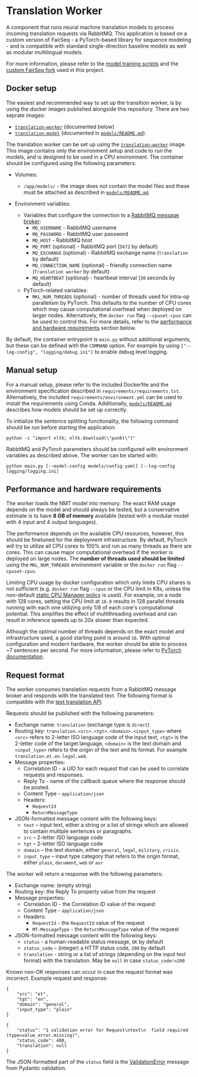 # Translation Worker

A component that runs neural machine translation models to process incoming translation requests via RabbitMQ. This
application is based on a custom version of FairSeq - a PyTorch-based library for sequence modeling - and is compatible
with standard single-direction baseline models as well as modular multilingual models.

For more information, please refer to the [model training scripts](https://github.com/Project-MTee/model_training) and
the [custom FairSeq fork](https://github.com/TartuNLP/fairseq/releases/tag/mtee-0.1.0) used in this project.

## Docker setup

The easiest and recommended way to set up the transltion worker, is by using the docker images published alongside this
repository. There are two seprate images:

- [`translation-worker`](https://ghcr.io/project-mtee/translation-worker) (documented below)
- [`translation-model`](https://ghcr.io/project-mtee/translation-worker)
  (documented in [`models/README.md`](https://github.com/project-mtee/translation-worker/models)).

The translation worker can be set up using the [`translation-worker`](https://ghcr.io/project-mtee/translation-worker)
image. This image contains only the environment setup and code to run the models, and is designed to be used in a CPU
environment. The container should be configured using the following parameters:

- Volumes:
    - `/app/models/` - the image does not contain the model files and these must be attached as described in
      [`models/README.md`](https://github.com/project-mtee/translation-worker/models).

- Environment variables:
    - Variables that configure the connection to a [RabbitMQ message broker](https://www.rabbitmq.com/):
        - `MQ_USERNAME` - RabbitMQ username
        - `MQ_PASSWORD` - RabbitMQ user password
        - `MQ_HOST` - RabbitMQ host
        - `MQ_PORT` (optional) - RabbitMQ port (`5672` by default)
        - `MQ_EXCHANGE` (optional) - RabbitMQ exchange name (`translation` by default)
        - `MQ_CONNECTION_NAME` (optional) - friendly connection name (`Translation worker` by default)
        - `MQ_HEARTBEAT` (optional) - heartbeat interval (`30` seconds by default)
    - PyTorch-related variables:
        - `MKL_NUM_THREADS` (optional) - number of threads used for intra-op parallelism by PyTorch. This defaults to
          the number of CPU cores which may cause computational overhead when deployed on larger nodes. Alternatively,
          the `docker run` flag `--cpuset-cpus` can be used to control this. For more details, refer to
          the [performance and hardware requirements](#performance-and-hardware-requirements) section below.

By default, the container entrypoint is `main.py` without additional arguments, but these can be defined with the
`COMMAND` option. For example by using `["--log-config", "logging/debug.ini"]` to enable debug level logging.

## Manual setup

For a manual setup, please refer to the included Dockerfile and the environment specification described in
`requirements/requirements.txt`. Alternatively, the included `requirements/environment.yml` can be used to install the
requirements using Conda. Additionally, [`models/README.md`](https://github.com/project-mtee/translation-worker/models)
describes how models should be set up correctly.

To initialize the sentence splitting functionality, the following command should be run before starting the application:

```python -c "import nltk; nltk.download(\"punkt\")"```

RabbitMQ and PyTorch parameters should be configured with environment variables as described above. The worker can be
started with:

```python main.py [--model-config models/config.yaml] [--log-config logging/logging.ini]```

## Performance and hardware requirements

The worker loads the NMT model into memory. The exact RAM usage depends on the model and should always be tested, but a
conservative estimate is to have **8 GB of memory** available (tested with a modular model with 4 input and 4 output
languages).

The performance depends on the available CPU resources, however, this should be finetuned for the deployment 
infrastructure. By default, PyTorch will try to utilize all CPU cores to 100% and run as many threads as there are cores.
This can cause major computational overhead if the worker is deployed on large nodes. The **number of threads used 
should be limited** using the `MKL_NUM_THREADS` environment variable or the `docker run` flag `--cpuset-cpus`. 

Limiting CPU usage by docker configuration which only limits CPU shares is not sufficient (e.g. `docker run` flag 
`--cpus` or the CPU limit in K8s, unless the non-default
[static CPU Manager policy](https://kubernetes.io/docs/tasks/administer-cluster/cpu-management-policies/) is used). For 
example, on a node with 128 cores, setting the CPU limit at `16.0` results in 128 parallel threads running with each 
one utilizing only 1/8 of each core's computational potential. This amplifies the effect of multithreading overhead
and can result in inference speeds up to 20x slower than expected.

Although the optimal number of threads depends on the exact model and infrastructure used, a good starting point is 
around `16`. With optimal configuration and modern hardware, the worker should be able to process ~7 sentences per 
second. For more information, please refer to 
[PyTorch documentation](https://pytorch.org/docs/stable/notes/cpu_threading_torchscript_inference.html).

## Request format

The worker consumes translation requests from a RabbitMQ message broker and responds with the translated text. The
following format is compatible with the [text translation API](https://ghcr.io/project-mtee/text-translation-api).

Requests should be published with the following parameters:

- Exchange name: `translation` (exchange type is `direct`)
- Routing key: `translation.<src>.<tgt>.<domain>.<input_type>` where `<src>` refers to 2-letter ISO language code of the
  input text, `<tgt>` is the 2-letter code of the target language, `<domain>` is the text domain and
  `<input_type>` refers to the origin of the text and its format. For example `translation.et.en.legal.web`.
- Message properties:
    - Correlation ID - a UID for each request that can be used to correlate requests and responses.
    - Reply To - name of the callback queue where the response should be posted.
    - Content Type - `application/json`
    - Headers:
        - `RequestId`
        - `ReturnMessageType`
- JSON-formatted message content with the following keys:
    - `text` – input text, either a string or a list of strings which are allowed to contain multiple sentences or
      paragraphs.
    - `src` – 2-letter ISO language code
    - `tgt` – 2-letter ISO language code
    - `domain` – the text domain, either `general`, `legal`, `military`, `crisis`.
    - `input_type` – input type category that refers to the origin format, either `plain`, `document`, `web` or `asr`

The worker will return a response with the following parameters:

- Exchange name: (empty string)
- Routing key: the Reply To property value from the request
- Message properties:
    - Correlation ID - the Correlation ID value of the request
    - Content Type - `application/json`
    - Headers:
        - `RequestId` - the `RequestId` value of the request
        - `MT-MessageType` - the `ReturnMessageType` value of the request
- JSON-formatted message content with the following keys:
    - `status` - a human-readable status message, `OK` by default
    - `status_code` – (integer) a HTTP status code, `200` by default
    - `translation` - string or a list of strings (depending on the input text format) with the translation. May be
      `null` in case `status_code!=200`

Known non-OK responses can occur in case the request format was incorrect. Example request and response:

```
{
    "src": "et",
    "tgt": "en",
    "domain": "general",
    "input_type": "plain"
}
```

```
{
    "status": "1 validation error for Request\ntext\n  field required (type=value_error.missing)",
    "status_code": 400,
    "translation": null
}
```

The JSON-formatted part of the `status` field is the
[ValidationError](https://pydantic-docs.helpmanual.io/usage/models/#error-handling) message from
Pydantic validation.
